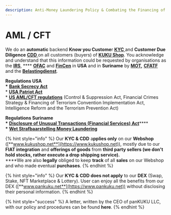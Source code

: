 ```yaml
---
description: Anti-Money Laundering Policy & Combating the Financing of Terrorism Compliance
---
```


# AML / CFT

We do an **automatic** backend **Know you Custome**r [**KYC** ](../../knowledge-center/glossary-and-vocab.md)and **Customer Due Diligence** [**CDD** ](../../knowledge-center/glossary-and-vocab.md)on all customers (buyers) of [**KUKU Shop**](https://www.kukushop.net). You acknowledge and understand that this information could be requested by organisations as the [**IRS**](https://www.irs.gov), **** [**OFAC**](https://home.treasury.gov/policy-issues/office-of-foreign-assets-control-sanctions-programs-and-information) and [**FinCen**](https://www.fincen.gov) in **USA** and in **Suriname** by [**MOT**](http://www.fiusuriname.org)**,** [**CFATF** ](https://www.cfatf-gafic.org)and the [**Belastingdienst**](https://belastingdienst.sr).

**Regulations USA**\
**\*** [**Bank Secrecy Act**](https://complyadvantage.com/insights/what-is-the-bank-secrecy-act/)\
\* [**USA Patriot Act**](https://complyadvantage.com/insights/usa-patriot-act/)\
\* [**US AML/CFT regulations**](https://www.lexology.com/library/detail.aspx?g=330bdf46-1eb9-4a14-8d7e-9851feb2839e) (Control & Suppression Act, Financial Crimes Strategy & Financing of Terrorism Convention Implementation Act, Intelligence Reform and the Terrorism Prevention Act)

**Regulations Suriname**\
**\*** [**Disclosure of Unusual Transactions (Financial Services) Act**](https://www.dna.sr/wetgeving/surinaamse-wetten/geldende-teksten-tm-2005/wet-melding-ongebruikelijke-transacties/)****\
**\*** [**Wet Strafbaarstelling Money Laundering**](https://www.dna.sr/wetgeving/surinaamse-wetten/geldende-teksten-tm-2005/wet-strafbaarstelling-money-laundering/)

{% hint style="info" %}
Our **KYC & CDD** a**pplies only** on our **Webshop** ([**www.kukushop.net**](https://www.kukushop.net)), mostly due to our **FIAT integration** and **offerings of goods** from **third party sellers (we don't hold stocks, rather execute a drop shipping service).**\
****We are also **legally** obliged to keep **track** of all **sales** on our Webshop and who made eventual **purchases**.
{% endhint %}

{% hint style="info" %}
Our **KYC &** **CDD does not apply** to our **DEX** (Swap, Stake, NFT Marketplace & Lottery). User can enjoy all the benefits from our DEX ([**www.pankuku.net**](https://www.pankuku.net)) without disclosing their personal information.
{% endhint %}

{% hint style="success" %}
A letter, written by the CEO of panKUKU LLC, with our policy and procedures can be found **here**.
{% endhint %}
